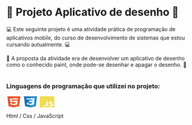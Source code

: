 # 🎨 Projeto Aplicativo de desenho 🎨
💻 Este seguinte projeto é uma atividade prática de programação de aplicativos mobile, do curso de desenvolvimento de sistemas que estou cursando autualmente. 💻

📲 A proposta da atividade era de desenvolver um aplicativo de desenho como o conhecido paint, onde pode-se desenhar e apagar o desenho. 📲

#

### Linguagens de programação que utilizei no projeto:
<img align="center" alt="HTML" height="30" width="40" src="https://raw.githubusercontent.com/devicons/devicon/master/icons/html5/html5-original.svg"> <img align="center" alt="CSS" height="30" width="40" src="https://raw.githubusercontent.com/devicons/devicon/master/icons/css3/css3-original.svg"> <img align="center" alt="Js" height="30" width="40" src="https://raw.githubusercontent.com/devicons/devicon/master/icons/javascript/javascript-plain.svg">

Html / Css / JavaScript
